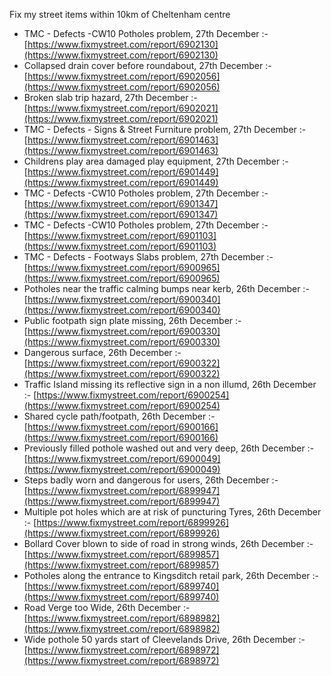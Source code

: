 Fix my street items within 10km of Cheltenham centre

<!-- fix_marker starts -->

- TMC - Defects -CW10 Potholes problem, 27th December :- [https://www.fixmystreet.com/report/6902130](https://www.fixmystreet.com/report/6902130)
- Collapsed drain cover before roundabout, 27th December :- [https://www.fixmystreet.com/report/6902056](https://www.fixmystreet.com/report/6902056)
- Broken slab trip hazard, 27th December :- [https://www.fixmystreet.com/report/6902021](https://www.fixmystreet.com/report/6902021)
- TMC - Defects - Signs & Street Furniture problem, 27th December :- [https://www.fixmystreet.com/report/6901463](https://www.fixmystreet.com/report/6901463)
- Childrens play area damaged play equipment, 27th December :- [https://www.fixmystreet.com/report/6901449](https://www.fixmystreet.com/report/6901449)
- TMC - Defects -CW10 Potholes problem, 27th December :- [https://www.fixmystreet.com/report/6901347](https://www.fixmystreet.com/report/6901347)
- TMC - Defects -CW10 Potholes problem, 27th December :- [https://www.fixmystreet.com/report/6901103](https://www.fixmystreet.com/report/6901103)
- TMC - Defects - Footways Slabs problem, 27th December :- [https://www.fixmystreet.com/report/6900965](https://www.fixmystreet.com/report/6900965)
- Potholes near the traffic calming bumps near kerb, 26th December :- [https://www.fixmystreet.com/report/6900340](https://www.fixmystreet.com/report/6900340)
- Public footpath sign plate missing, 26th December :- [https://www.fixmystreet.com/report/6900330](https://www.fixmystreet.com/report/6900330)
- Dangerous surface, 26th December :- [https://www.fixmystreet.com/report/6900322](https://www.fixmystreet.com/report/6900322)
- Traffic Island missing its reflective sign in a non illumd, 26th December :- [https://www.fixmystreet.com/report/6900254](https://www.fixmystreet.com/report/6900254)
- Shared cycle path/footpath, 26th December :- [https://www.fixmystreet.com/report/6900166](https://www.fixmystreet.com/report/6900166)
- Previously filled pothole washed out and very deep, 26th December :- [https://www.fixmystreet.com/report/6900049](https://www.fixmystreet.com/report/6900049)
- Steps badly worn and dangerous for users, 26th December :- [https://www.fixmystreet.com/report/6899947](https://www.fixmystreet.com/report/6899947)
- Multiple pot holes which are at risk of puncturing Tyres, 26th December :- [https://www.fixmystreet.com/report/6899926](https://www.fixmystreet.com/report/6899926)
- Bollard Cover blown to side of road in strong winds, 26th December :- [https://www.fixmystreet.com/report/6899857](https://www.fixmystreet.com/report/6899857)
- Potholes along the entrance to Kingsditch retail park, 26th December :- [https://www.fixmystreet.com/report/6899740](https://www.fixmystreet.com/report/6899740)
- Road Verge too Wide, 26th December :- [https://www.fixmystreet.com/report/6898982](https://www.fixmystreet.com/report/6898982)
- Wide pothole 50 yards start of Cleevelands Drive, 26th December :- [https://www.fixmystreet.com/report/6898972](https://www.fixmystreet.com/report/6898972)

<!-- fix_marker ends -->